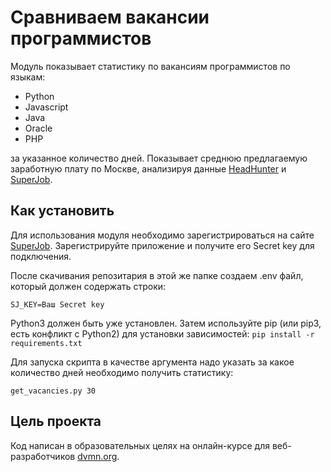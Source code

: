 # Сравниваем вакансии программистов

Модуль показывает статистику по вакансиям программистов по языкам: 
- Python 
- Javascript
- Java
- Oracle
- PHP

за указанное количество дней. Показывает среднюю предлагаемую заработную плату по Москве, анализируя данные [HeadHunter](https://hh.ru/ "https://hh.ru/") и [SuperJob](https://www.superjob.ru/ "https://www.superjob.ru/"). 
## Как установить

Для использования модуля необходимо зарегистрироваться на сайте [SuperJob](https://api.superjob.ru/ "https://api.superjob.ru/"). Зарегистрируйте приложение и получите его Secret key для подключения.

После скачивания репозитария в этой же папке создаем .env файл, который должен содержать строки:

`SJ_KEY=Ваш Secret key`

Python3 должен быть уже установлен. Затем используйте pip (или pip3, есть конфликт с Python2) для установки зависимостей:
`pip install -r requirements.txt`

Для запуска скрипта в качестве аргумента надо указать за какое количество дней необходимо получить статистику:

`get_vacancies.py 30`


## Цель проекта
Код написан в образовательных целях на онлайн-курсе для веб-разработчиков [dvmn.org](https://dvmn.org/modules/ "https://dvmn.org/modules/").